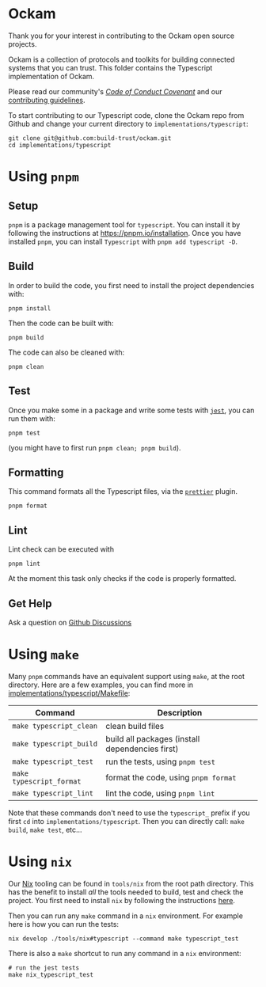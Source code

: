# Ockam

Thank you for your interest in contributing to the Ockam open source projects.

Ockam is a collection of protocols and toolkits for building connected
systems that you can trust. This folder contains the Typescript implementation of Ockam.

Please read our community's [_Code of Conduct Covenant_][conduct] and our [contributing guidelines][contributing].

To start contributing to our Typescript code, clone the Ockam repo from Github and change your current directory
to `implementations/typescript`:

```
git clone git@github.com:build-trust/ockam.git
cd implementations/typescript
```

# Using `pnpm`

## Setup

`pnpm` is a package management tool for `typescript`. You can install it by following the instructions at https://pnpm.io/installation.
Once you have installed `pnpm`, you can install `Typescript` with `pnpm add typescript -D`.

## Build

In order to build the code, you first need to install the project dependencies with:

```
pnpm install
```

Then the code can be built with:

```
pnpm build
```

The code can also be cleaned with:

```
pnpm clean
```

## Test

Once you make some in a package and write some tests with [`jest`](https://jestjs.io/docs/getting-started), you can run them with:

```
pnpm test
```

(you might have to first run `pnpm clean; pnpm build`).

## Formatting

This command formats all the Typescript files, via the [`prettier`](https://prettier.io) plugin.

```
pnpm format
```

## Lint

Lint check can be executed with
```
pnpm lint
```

At the moment this task only checks if the code is properly formatted.

## Get Help

Ask a question on [Github Discussions](https://github.com/build-trust/ockam/discussions)

# Using `make`

Many `pnpm` commands have an equivalent support using `make`, at the root directory.
Here are a few examples, you can find more in [implementations/typescript/Makefile](./Makefile):

| Command                  | Description                                     |
|--------------------------|-------------------------------------------------|
| `make typescript_clean`  | clean build files                               |
| `make typescript_build`  | build all packages (install dependencies first) |
| `make typescript_test`   | run the tests, using `pnpm test`                |
| `make typescript_format` | format the code, using `pnpm format`            |
| `make typescript_lint`   | lint the code, using `pnpm lint`                |

Note that these commands don't need to use the `typescript_` prefix if you first `cd` into `implementations/typescript`. Then you
can directly call: `make build`, `make test`, etc...

# Using `nix`

Our [Nix](https://nixos.org) tooling can be found in `tools/nix` from the root path directory. This has the benefit to install _all_ the tools
needed to build, test and check the project. You first need to install `nix` by following the instructions [here](https://nixos.org/download#download-nix).

Then you can run any `make` command in a `nix` environment. For example here is how you can run the tests:

```
nix develop ./tools/nix#typescript --command make typescript_test
```

There is also a `make` shortcut to run any command in a `nix` environment:

```
# run the jest tests
make nix_typescript_test
```

[conduct]: https://github.com/build-trust/.github/blob/main/CODE_OF_CONDUCT.md
[contributing]: https://github.com/build-trust/.github/blob/main/CONTRIBUTING.md
